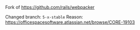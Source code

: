Fork of https://github.com/rails/webpacker

Changed branch: `5-x-stable`
Reason: https://officespacesoftware.atlassian.net/browse/CORE-19103

